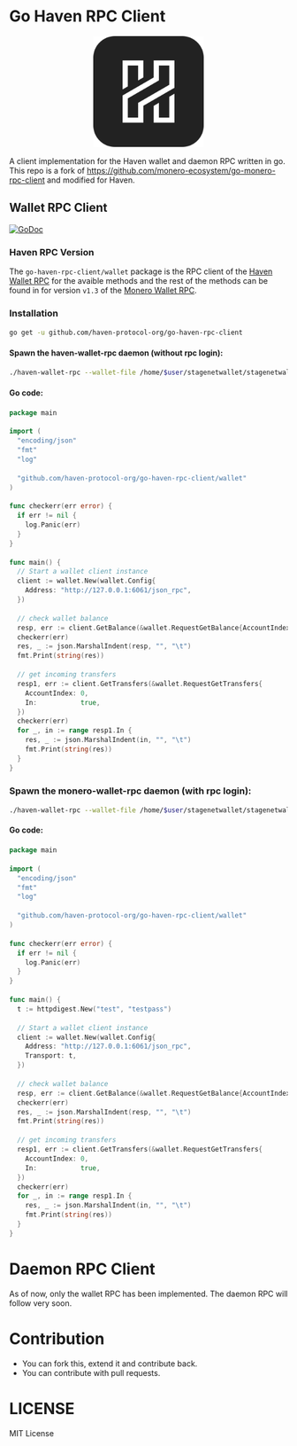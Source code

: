 Go Haven RPC Client
====================

<p align="center">
<img src="https://github.com/haven-protocol-org/brand-assets/blob/master/Branding%20Kit/png/black/rounded.png" alt="Monero Gopher" width="200" />
</p>

A client implementation for the Haven wallet and daemon RPC written in go.
This repo is a fork of https://github.com/monero-ecosystem/go-monero-rpc-client and modified for Haven.

## Wallet RPC Client

[![GoDoc](https://godoc.org/github.com/monero-ecosystem/go-monero-rpc-client/wallet?status.svg)](https://godoc.org/github.com/monero-ecosystem/go-monero-rpc-client/wallet)

### Haven RPC Version
The ```go-haven-rpc-client/wallet``` package is the RPC client of the [Haven Wallet RPC](https://docs.havenprotocol.org/rpc/1.2.9q/RPC_API.html) for the avaible methods and 
the rest of the methods can be found in for version `v1.3` of the [Monero Wallet RPC](https://www.getmonero.org/resources/developer-guides/wallet-rpc.html).

### Installation

```sh
go get -u github.com/haven-protocol-org/go-haven-rpc-client
```

#### Spawn the haven-wallet-rpc daemon (without rpc login):

```sh
./haven-wallet-rpc --wallet-file /home/$user/stagenetwallet/stagenetwallet --stagenet --rpc-bind-port 6061 --password 'mystagenetwalletpassword' --disable-rpc-login
```

#### Go code:

```Go
package main

import (
  "encoding/json"
  "fmt"
  "log"

  "github.com/haven-protocol-org/go-haven-rpc-client/wallet"
)

func checkerr(err error) {
  if err != nil {
    log.Panic(err)
  }
}

func main() {
  // Start a wallet client instance
  client := wallet.New(wallet.Config{
    Address: "http://127.0.0.1:6061/json_rpc",
  })

  // check wallet balance
  resp, err := client.GetBalance(&wallet.RequestGetBalance{AccountIndex: 0, AssetType: "XHV"})
  checkerr(err)
  res, _ := json.MarshalIndent(resp, "", "\t")
  fmt.Print(string(res))

  // get incoming transfers
  resp1, err := client.GetTransfers(&wallet.RequestGetTransfers{
    AccountIndex: 0,
    In:           true,
  })
  checkerr(err)
  for _, in := range resp1.In {
    res, _ := json.MarshalIndent(in, "", "\t")
    fmt.Print(string(res))
  }
}
```

### Spawn the monero-wallet-rpc daemon (with rpc login):

```sh
./haven-wallet-rpc --wallet-file /home/$user/stagenetwallet/stagenetwallet --stagenet --rpc-bind-port 6061 --password 'mystagenetwalletpassword' --rpc-login test:testpass
```

#### Go code:

```Go
package main

import (
  "encoding/json"
  "fmt"
  "log"

  "github.com/haven-protocol-org/go-haven-rpc-client/wallet"
)

func checkerr(err error) {
  if err != nil {
    log.Panic(err)
  }
}

func main() {
  t := httpdigest.New("test", "testpass")

  // Start a wallet client instance
  client := wallet.New(wallet.Config{
    Address: "http://127.0.0.1:6061/json_rpc",
    Transport: t,
  })

  // check wallet balance
  resp, err := client.GetBalance(&wallet.RequestGetBalance{AccountIndex: 0, AssetType: "XHV"})
  checkerr(err)
  res, _ := json.MarshalIndent(resp, "", "\t")
  fmt.Print(string(res))

  // get incoming transfers
  resp1, err := client.GetTransfers(&wallet.RequestGetTransfers{
    AccountIndex: 0,
    In:           true,
  })
  checkerr(err)
  for _, in := range resp1.In {
    res, _ := json.MarshalIndent(in, "", "\t")
    fmt.Print(string(res))
  }
}
```

# Daemon RPC Client

As of now, only the wallet RPC has been implemented. The daemon RPC will follow very soon.

# Contribution
* You can fork this, extend it and contribute back.
* You can contribute with pull requests.

# LICENSE
MIT License
